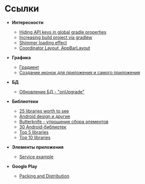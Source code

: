 # Ссылки

* **Интересности** 
  + [Hiding API keys in global gradle properties](https://medium.com/code-better/hiding-api-keys-from-your-android-repository-b23f5598b906)
  + [Increasing build project via gradlew](https://android.jlelse.eu/how-i-reduced-my-android-build-times-by-89-4242e51ce946)
  + [Shimmer loading effect](https://medium.com/mindorks/android-design-shimmer-effect-fa7f74c68a93)
  + [Coordinator Layout, AppBarLayout](https://habr.com/post/270121/)
 
* **Графика**
  + [Градиент](https://startandroid.ru/ru/uroki/vse-uroki-spiskom/377-urok-162-grafika-drawable-shape-gradient.html)
  + [Создание иконок для приложения и самого приложения](https://romannurik.github.io/AndroidAssetStudio/index.html)

* **БД**
  + [Обновление БД - "onUpgrade"](https://startandroid.ru/ru/uroki/vse-uroki-spiskom/79-urok-39-onupgrade-obnovljaem-bd-v-sqlite.html)

* **Библиотеки**
  + [25 libraries worth to see](https://proandroiddev.com/25-new-android-libraries-and-projects-to-check-at-the-beginning-of-2018-ba3b422bbbb4)
  + [Android design и другие](https://developer.android.com/topic/libraries/support-library/packages)
  + [Butterknife - упрощение сбора элементов](http://jakewharton.github.io/butterknife/)
  + [30 Android-библиотек](https://habr.com/post/431400/)
  + [Top 5 libraries](https://infinum.co/the-capsized-eight/top-5-android-libraries-every-android-developer-should-know-about)
  + [Top 10 libraries](https://infinum.co/the-capsized-eight/top-10-android-libraries-every-android-developer-should-know-about)

* **Элементы приложения**
  + [Service example](https://startandroid.ru/ru/uroki/vse-uroki-spiskom/157-urok-92-service-prostoj-primer.html)

* **Google Play**
  + [Packing and Distribution](https://github.com/Nikeweke/EXPA--Android-Java/blob/master/src/documents/android-mobile-packaging-and-distribution.docx)
